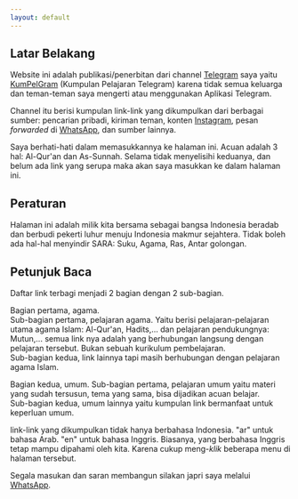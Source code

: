 ```yaml
---
layout: default
---
```

## Latar Belakang

Website ini adalah publikasi/penerbitan dari channel [Telegram](https://telegram.org) saya yaitu [KumPelGram](https://t.me/kumpelgram) (Kumpulan Pelajaran Telegram) karena tidak semua keluarga dan teman-teman saya mengerti atau menggunakan Aplikasi Telegram.

Channel itu berisi kumpulan link-link yang dikumpulkan dari berbagai sumber: pencarian pribadi, kiriman teman, konten [Instagram](https://instagram.com/ihsan.praditya/), pesan _forwarded_ di [WhatsApp](https://whatsapp.com), dan sumber lainnya.

Saya berhati-hati dalam memasukkannya ke halaman ini. Acuan adalah 3 hal: Al-Qur'an dan As-Sunnah. Selama tidak menyelisihi keduanya, dan belum ada link yang serupa maka akan saya masukkan ke dalam halaman ini.

## Peraturan

Halaman ini adalah milik kita bersama sebagai bangsa Indonesia beradab dan berbudi pekerti luhur menuju Indonesia makmur sejahtera. Tidak boleh ada hal-hal menyindir SARA: Suku, Agama, Ras, Antar golongan.

## Petunjuk Baca

Daftar link terbagi menjadi 2 bagian dengan 2 sub-bagian.

Bagian pertama, agama.  
Sub-bagian pertama, pelajaran agama. Yaitu berisi pelajaran-pelajaran utama agama Islam: Al-Qur'an, Hadits,... dan pelajaran pendukungnya: Mutun,... semua link nya adalah yang berhubungan langsung dengan pelajaran tersebut. Bukan sebuah kurikulum pembelajaran.  
Sub-bagian kedua, link lainnya tapi masih berhubungan dengan pelajaran agama Islam.

Bagian kedua, umum.
Sub-bagian pertama, pelajaran umum yaitu materi yang sudah tersusun, tema yang sama, bisa dijadikan acuan belajar.  
Sub-bagian kedua, umum lainnya yaitu kumpulan link bermanfaat untuk keperluan umum.

link-link yang dikumpulkan tidak hanya berbahasa Indonesia. "ar" untuk bahasa Arab. "en" untuk bahasa Inggris. Biasanya, yang berbahasa Inggris tetap mampu dipahami oleh kita. Karena cukup meng-*klik* beberapa menu di halaman tersebut.

Segala masukan dan saran membangun silakan japri saya melalui [WhatsApp](https://wa.me/6285723070209?text=%D8%A7%D9%84%D8%B3%D9%91%D9%80%D9%84%D8%A7%D9%85%DB%92%20%D8%B9%D9%84%D9%8A%D9%83%D9%85%DB%92%20%D9%88%D8%B1%D8%AD%D9%85%D9%80%DB%83%20%D8%A7%EF%BB%9F%D9%84%D9%91%DB%81%20%D9%88%D8%A8%D8%B1%D9%83%D8%A7%D8%AA%DB%81%0A%0ASaya%2C%20...%0AAda%20saran%20untuk%20kemajuan%20website%20kamu%20yaitu%3A%0A%0A1.%0A%0A2.%0A%0A).